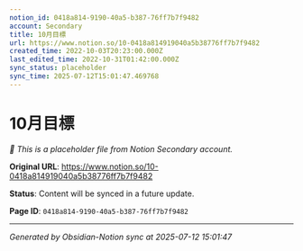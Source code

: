 ```yaml
---
notion_id: 0418a814-9190-40a5-b387-76ff7b7f9482
account: Secondary
title: 10月目標
url: https://www.notion.so/10-0418a814919040a5b38776ff7b7f9482
created_time: 2022-10-03T20:23:00.000Z
last_edited_time: 2022-10-31T01:42:00.000Z
sync_status: placeholder
sync_time: 2025-07-12T15:01:47.469768
---
```


# 10月目標

*🔄 This is a placeholder file from Notion Secondary account.*

**Original URL**: https://www.notion.so/10-0418a814919040a5b38776ff7b7f9482

**Status**: Content will be synced in a future update.

**Page ID**: `0418a814-9190-40a5-b387-76ff7b7f9482`

---

*Generated by Obsidian-Notion sync at 2025-07-12 15:01:47*
